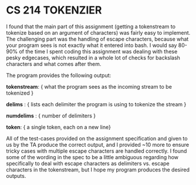 CS 214 TOKENZIER 
=========

I found that the main part of this assignment (getting a tokenstream to tokenize based on an argument of characters) was fairly easy to implement. The challenging part was the handling of escape characters, because what your program sees is not exactly what it entered into bash.
I would say 80-90% of the time I spent coding this assignment was dealing with these pesky edge­cases, which resulted in a whole lot of checks for backslash characters and what comes after them.

The program provides the following output:

**tokenstream**: { what the program sees as the incoming stream to be tokenized }

**delims** : { lists each delimiter the program is using to tokenize the stream }

**numdelims** : { number of delimiters }

**token**: { a single token, each on a new line}


All of the test­-cases provided on the assignment specification and given to us by the TA produce the correct output, and I provided ~10 more to ensure tricky cases with multiple escape characters are handled correctly. I found some of the wording in the spec to be a little ambiguous regarding how specifically to deal with escape characters as delimiters vs. escape characters in the tokenstream, but I hope my program produces the desired outputs.
